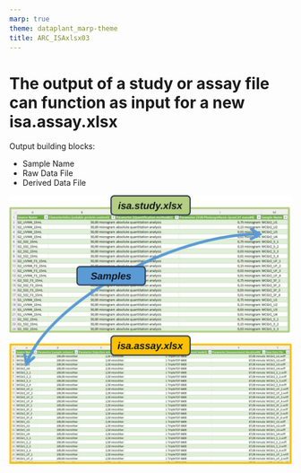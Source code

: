 ```yaml
---
marp: true
theme: dataplant_marp-theme
title: ARC_ISAxlsx03
---
```


# The output of a study or assay file can function as input for a new isa.assay.xlsx 

Output building blocks:
- Sample Name
- Raw Data File
- Derived Data File

![bg right w:600](../../img/ISAmodel_ARC01_img05.svg)
